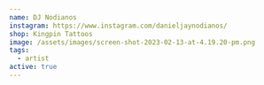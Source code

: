 ```yaml
---
name: DJ Nodianos
instagram: https://www.instagram.com/danieljaynodianos/
shop: Kingpin Tattoos
image: /assets/images/screen-shot-2023-02-13-at-4.19.20-pm.png
tags:
  - artist
active: true
---
```

